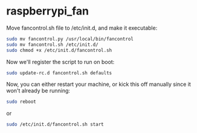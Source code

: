 # raspberrypi_fan

Move fancontrol.sh file to /etc/init.d, and make it executable:

```sh
sudo mv fancontrol.py /usr/local/bin/fancontrol
sudo mv fancontrol.sh /etc/init.d/
sudo chmod +x /etc/init.d/fancontrol.sh
```
Now we'll register the script to run on boot:
```sh
sudo update-rc.d fancontrol.sh defaults
```
Now, you can either restart your machine, or kick this off manually since it won't already be running:
```sh
sudo reboot
```
or
```sh
sudo /etc/init.d/fancontrol.sh start
````
